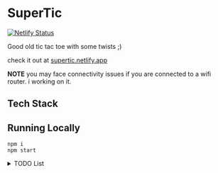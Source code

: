 # SuperTic

[![Netlify Status](https://api.netlify.com/api/v1/badges/406ea4f8-05dc-4c30-a4c6-3671e5cbbacc/deploy-status)](https://app.netlify.com/sites/supertic/deploys)

Good old tic tac toe with some twists ;)

check it out at [supertic.netlify.app](https://supertic.netlify.app)

**NOTE** you may face connectivity issues if you are connected to a wifi router. i working on it.

## Tech Stack

## Running Locally

```
npm i
npm start
```

<details>
    <summary> TODO List </summary>
  
 -   [x] share feature
 -   [ ] opponent direct closing window
 -   [x] footer not visible in mobiles
 -   [x] loading gif bug
 -   [ ] make a gif to explain
 -   [ ] revamp ui
 -   [x] add option to check if opponent is online
 -   [ ] add good ui for menu
 -   [x] make ids smaller
 -   [ ] fix problem with routers
 -   [x] write a readme
 -   [x] added TURN server
 -   [x] added basic multiplayer
 -   [x] add loading screen using suspense
</details>
